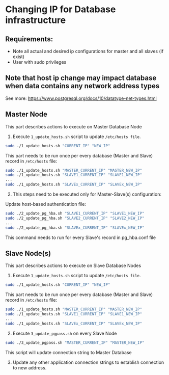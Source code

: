 # Changing IP for Database infrastructure

## Requirements:

- Note all actual and desired ip configurations for master and all slaves (if exist)
- User with sudo privileges

## Note that host ip change may impact database when data contains any network address types

See more: <https://www.postgresql.org/docs/10/datatype-net-types.html>

## Master Node

This part describes actions to execute on Master Database Node

1. Execute `1_update_hosts.sh` script to update `/etc/hosts file`.

  ```bash
  sudo ./1_update_hosts.sh "CURRENT_IP" "NEW_IP"
  ```
   This part needs to be run once per every database (Master and Slave) record in `/etc/hosts` file:
  ```bash
  sudo ./1_update_hosts.sh "MASTER_CURRENT_IP" "MASTER_NEW_IP"
  sudo ./1_update_hosts.sh "SLAVE1_CURRENT_IP" "SLAVE1_NEW_IP"
  ...
  sudo ./1_update_hosts.sh "SLAVEx_CURRENT_IP" "SLAVEx_NEW_IP"
  ```

2. This steps need to be executed only for Master-Slave(s) configuration:

  Update host-based authentication file:
  ```bash
  sudo ./2_update_pg_hba.sh "SLAVE1_CURRENT_IP" "SLAVE1_NEW_IP"
  sudo ./2_update_pg_hba.sh "SLAVE2_CURRENT_IP" "SLAVE2_NEW_IP"
  ...
  sudo ./2_update_pg_hba.sh "SLAVEx_CURRENT_IP" "SLAVEx_NEW_IP"
  ```

  This command needs to run for every Slave's record in pg_hba.conf file

## Slave Node(s)

This part describes actions to execute on Slave Database Nodes

1. Execute `1_update_hosts.sh` script to update `/etc/hosts file`.

  ```bash
  sudo ./1_update_hosts.sh "CURRENT_IP" "NEW_IP"
  ```
   This part needs to be run once per every database (Master and Slave) record in `/etc/hosts` file:
  ```bash
  sudo ./1_update_hosts.sh "MASTER_CURRENT_IP" "MASTER_NEW_IP"
  sudo ./1_update_hosts.sh "SLAVE1_CURRENT_IP" "SLAVE1_NEW_IP"
  ...
  sudo ./1_update_hosts.sh "SLAVEx_CURRENT_IP" "SLAVEx_NEW_IP"
  ```

2. Execute `3_update_pgpass.sh` on every Slave Node
```bash
sudo ./3_update_pgpass.sh "MASTER_CURRENT_IP" "MASTER_NEW_IP"
```
This script will update connection string to Master Database

3. Update any other application connection strings to establish connection to new address.
